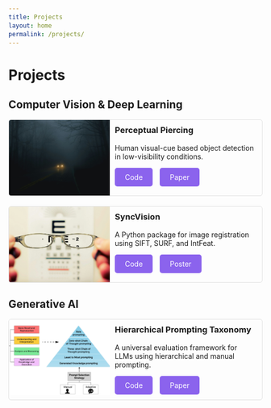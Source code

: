 ```yaml
---
title: Projects
layout: home
permalink: /projects/
---
```


# Projects

## Computer Vision & Deep Learning

<div class="project-preview">
  <img src="/assets/chmyphotography-qI5XixBb6TU-unsplash.jpg" alt="Perceptual Piercing">
  <div class="project-info">
    <h3>Perceptual Piercing</h3>
    <p>Human visual-cue based object detection in low-visibility conditions.</p>
    <a href="https://github.com/ashu1069/Perceptual-Piercing" target="_blank" class="btn">Code</a>
    <a href="https://arxiv.org/pdf/2410.01225" target="_blank" class="btn">Paper</a>
  </div>
</div>

<div class="project-preview">
  <img src="/assets/david-travis-aVvZJC0ynBQ-unsplash.jpg" alt="Syncvision">
  <div class="project-info">
    <h3>SyncVision</h3>
    <p>A Python package for image registration using SIFT, SURF, and IntFeat.</p>
    <a href="https://github.com/ashu1069/MoonMetaSync" target="_blank" class="btn">Code</a>
    <a href="https://docs.google.com/presentation/d/1OlsNJfy8PLWCZIQMYMC-R4MskUJVrBvqDsS9An4IHDA/edit?usp=sharing" target="_blank" class="btn">Poster</a>
  </div>
</div>

## Generative AI

<div class="project-preview">
  <img src="/assets/framework (3)_page-0001.jpg" alt="Hierarchical Prompting Taxonomy">
  <div class="project-info">
    <h3>Hierarchical Prompting Taxonomy</h3>
    <p>A universal evaluation framework for LLMs using hierarchical and manual prompting.</p>
    <a href="https://github.com/devichand579/HPT" target="_blank" class="btn">Code</a>
    <a href="https://arxiv.org/pdf/2406.12644" target="_blank" class="btn">Paper</a>
  </div>
</div>

<!-- <div class="project-preview">
  <img src="/assets/indicmmlu_pro.png" alt="IndicMMLU-Pro">
  <div class="project-info">
    <h3>IndicMMLU-Pro</h3>
    <p>A comprehensive benchmarking dataset across Indic languages.</p>
    <a href="https://github.com/yourusername/indicmmlu-pro" target="_blank" class="btn">Code</a>
    <a href="https://arxiv.org/abs/yourpaperid" target="_blank" class="btn">Paper</a>
  </div>
</div> -->

<!-- <div class="project-preview">
  <img src="/assets/vaccine_prioritization.png" alt="Vaccine Prioritization">
  <div class="project-info">
    <h3>A Data Fusion Pipeline for Vaccine Prioritization</h3>
    <p>An optimization framework to evaluate global immunization funding proposals using epidemiological and country’s characterization via direct and indirect indicators.</p>
    <a href="https://github.com/yourusername/vaccine-prioritization" target="_blank" class="btn">Code</a>
    <a href="https://arxiv.org/abs/yourpaperid" target="_blank" class="btn">Paper</a>
  </div>
</div> -->

<style>
.project-preview {
  display: flex;
  margin-bottom: 20px;
  border: 1px solid #e0e0e0;
  border-radius: 5px;
  overflow: hidden;
}
.project-preview img {
  width: 200px;
  height: 150px;
  object-fit: cover;
}
.project-info {
  padding: 10px;
}
.project-info h3 {
  margin-top: 0;
}
.btn {
  display: inline-block;
  padding: 10px 20px;
  background-color: #8B63ED;
  color: white;
  text-decoration: none;
  border-radius: 5px;
  transition: background-color 0.3s ease;
  margin-right: 10px;
}
.btn:hover {
  background-color: #8B63ED;
}
</style>
